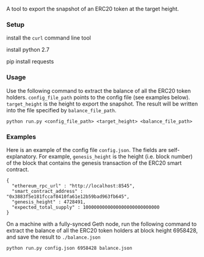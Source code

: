 A tool to export the snapshot of an ERC20 token at the target height.

### Setup

install the `curl` command line tool

install python 2.7

pip install requests

### Usage

Use the following command to extract the balance of all the ERC20 token holders. `config_file_path` points to the config file (see examples below). `target_height` is the height to export the snapshot. The result will be written into the file specified by `balance_file_path`.

```
python run.py <config_file_path> <target_height> <balance_file_path>
```

### Examples

Here is an example of the config file `config.json`. The fields are self-explanatory. For example, `genesis_height` is the height (i.e. block number) of the block that contains the genesis transaction of the ERC20 smart contract. 
```
{
  "ethereum_rpc_url" : "http://localhost:8545",
  "smart_contract_address" : "0x3883f5e181fccaf8410fa61e12b59bad963fb645",
  "genesis_height" : 4728491,
  "expected_total_supply" : 1000000000000000000000000000
}
```

On a machine with a fully-synced Geth node, run the following command to extract the balance of all the ERC20 token holders at block height 6958428, and save the result to `./balance.json`

```
python run.py config.json 6958428 balance.json
```

